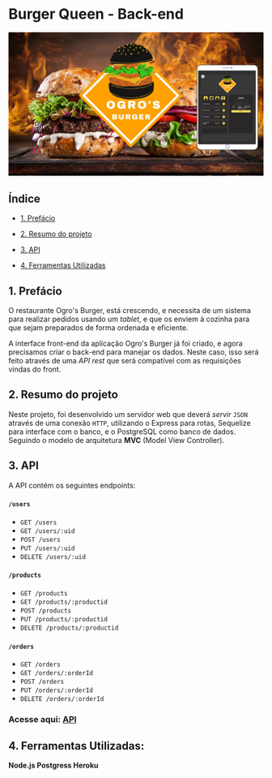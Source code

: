 # Burger Queen - Back-end
![alt text](img/b.jpeg)
## Índice

* [1. Prefácio](#1-prefácio)
* [2. Resumo do projeto](#2-resumo-do-projeto)

* [3. API](#3api)
* [4. Ferramentas Utilizadas](#4-ferramentas-utilizadas)

## 1. Prefácio

O restaurante Ogro's Burger, está crescendo, e necessita de um
sistema para realizar pedidos usando um _tablet_, e que os enviem à
cozinha para que sejam preparados de forma ordenada e eficiente.

A interface front-end da aplicação Ogro's Burger já foi criado, e agora precisamos
criar o back-end para manejar os dados. Neste caso, isso será feito através
de uma _API rest_ que será compatível com as requisições vindas do front.

## 2. Resumo do projeto

Neste projeto, foi desenvolvido um servidor web que deverá _servir_ `JSON`
através de uma conexão `HTTP`, utilizando 
o Express para rotas, Sequelize para interface com o banco, e o PostgreSQL como banco de dados.
Seguindo o modelo de arquitetura
**MVC** (Model View Controller).

## 3. API

A API contém os seguintes endpoints:

#### `/users`

* `GET /users`
* `GET /users/:uid`
* `POST /users`
* `PUT /users/:uid`
* `DELETE /users/:uid`

#### `/products`

* `GET /products`
* `GET /products/:productid`
* `POST /products`
* `PUT /products/:productid`
* `DELETE /products/:productid`

#### `/orders`

* `GET /orders`
* `GET /orders/:orderId`
* `POST /orders`
* `PUT /orders/:orderId`
* `DELETE /orders/:orderId`

### <b> Acesse aqui: [API](https://ogros-api.herokuapp.com/)

## 4. Ferramentas Utilizadas: 
Node.js
Postgress
Heroku




